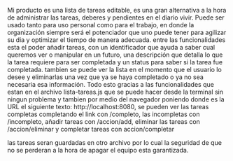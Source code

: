 Mi producto es una lista de tareas editable, es una gran alternativa a la hora de administrar las tareas, deberes y pendientes en el diario vivir.
Puede ser usado tanto para uso personal como para el trabajo, en donde la organización siempre será el potenciador que uno puede tener para agilizar su dia y optimizar el tiempo de manera adecuada.
entre las funcionalidades esta el poder añadir tareas, con un identificador que ayuda a saber cual queremos ver o manipular en un futuro, una descripción que detalla lo que la tarea requiere para ser completada y un status para saber si la tarea fue completada.
tambien se puede ver la lista en el momento que el usuario lo desee y eliminarlas una vez que ya se haya completado o ya no sea necesaria esa información.
Todo esto gracias a las funcionalidades que estan en el archivo lista-tareas.js que se puede hacer desde la terminal sin ningun problema y tambien por medio del navegador poniendo donde es la URL el siguiente texto: http://localhost:8080, se pueden ver las tareas completas completando el link con /completo, las incompletas con /incompleto, añadir tareas con /accion/add, eliminar las tareas con /accion/eliminar y completar tareas con accion/completar

las tareas seran guardadas en otro archivo por lo cual la seguridad de que no se perderan a la hora de apagar el equipo esta garantizada.
